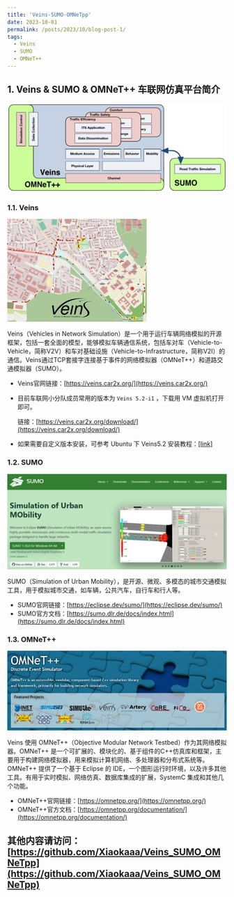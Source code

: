 ```yaml
---
title: 'Veins-SUMO-OMNeTpp'
date: 2023-10-01
permalink: /posts/2023/10/blog-post-1/
tags:
  - Veins
  - SUMO
  - OMNeT++
---
```



## 1. Veins & SUMO & OMNeT++ 车联网仿真平台简介

![](/images/posts/Veins/image1.png)

### 1.1. Veins

![](/images/posts/Veins/image2_veins.gif)

Veins（Vehicles in Network Simulation）是一个用于运行车辆网络模拟的开源框架，包括一套全面的模型，能够模拟车辆通信系统，包括车对车（Vehicle-to-Vehicle，简称V2V）和车对基础设施（Vehicle-to-Infrastructure，简称V2I）的通信。Veins通过TCP套接字连接基于事件的网络模拟器（OMNeT++）和道路交通模拟器（SUMO）。

- Veins官网链接：[https://veins.car2x.org/](https://veins.car2x.org/)
- 目前车联网小分队成员常用的版本为 `Veins 5.2-i1` ，下载用 VM 虚拟机打开即可。

  链接：[https://veins.car2x.org/download/](https://veins.car2x.org/download/)



- 如果需要自定义版本安装，可参考 Ubuntu 下 Veins5.2 安装教程：[[link]](https://github.com/Yrongovo/Veins5.2-Ubuntu18.04-Installation-Guide)


### 1.2. SUMO

![](/images/posts/Veins/image10_SUMO_logo.jpg)

SUMO（Simulation of Urban Mobility），是开源、微观、多模态的城市交通模拟工具，用于模拟城市交通，如车辆，公共汽车，自行车和行人等。

- SUMO官网链接：[https://eclipse.dev/sumo/](https://eclipse.dev/sumo/)
- SUMO官方文档：[https://sumo.dlr.de/docs/index.html](https://sumo.dlr.de/docs/index.html)

### 1.3. OMNeT++

![](/images/posts/Veins/image11_OMNeT_logo.jpg)

Veins 使用 OMNeT++（Objective Modular Network Testbed）作为其网络模拟器。OMNeT++ 是一个可扩展的、模块化的、基于组件的C++仿真库和框架，主要用于构建网络模拟器，用来模拟计算机网络、多处理器和分布式系统等。OMNeT++ 提供了一个基于 Eclipse 的 IDE，一个图形运行时环境，以及许多其他工具。有用于实时模拟、网络仿真、数据库集成的扩展，SystemC 集成和其他几个功能。

- OMNeT++官网链接：[https://omnetpp.org/](https://omnetpp.org/)
- OMNeT++官方文档：[https://omnetpp.org/documentation/](https://omnetpp.org/documentation/)


## 其他内容请访问：[https://github.com/Xiaokaaa/Veins_SUMO_OMNeTpp](https://github.com/Xiaokaaa/Veins_SUMO_OMNeTpp)
